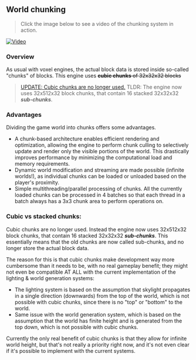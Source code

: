 ﻿## World chunking

> Click the image below to see a video of the chunking system in action.

[![Video](http://img.youtube.com/vi/a8KrrGuT9Js/maxresdefault.jpg)](http://www.youtube.com/watch?v=a8KrrGuT9Js)

### Overview
As usual with voxel engines, the actual block data is stored inside so-called "chunks" of blocks. This engine uses ~~**cubic chunks** of 32x32x32 blocks~~
> [UPDATE: Cubic chunks are no longer used.](#cubic-vs-stacked-chunks)
> TLDR: The engine now uses 32x512x32 block chunks, that contain 16 stacked 32x32x32 **_sub-chunks_**.

### Advantages
Dividing the game world into chunks offers some advantages.
- A chunk-based architecture enables efficient rendering and optimization, allowing the engine to perform chunk culling to selectively update and render only the visible portions of the world. This drastically improves performance by minimizing the computational load and memory requirements.
- Dynamic world modification and streaming are made possible (infinite worlds!), as individual chunks can be loaded or unloaded based on the player's proximity.
- Simple multithreading/parallel processing of chunks. All the currently loaded chunks can be processed in 4 batches so that each thread in a batch always has a 3x3 chunk area to perform operations on.

### Cubic vs stacked chunks:

Cubic chunks are no longer used. Instead the engine now uses 32x512x32 block chunks, that contain 16 stacked 32x32x32 **_sub-chunks_**. This essentially means that the old chunks are now called sub-chunks, and no longer store the actual block data.

The reason for this is that cubic chunks make development way more cumbersome than it needs to be, with no real gameplay benefit; they might not even be compatible AT ALL with the current implementation of the lighting & world generation systems:
- The lighting system is based on the assumption that skylight propagates in a single direction (downwards) from the top of the world, which is not possible with cubic chunks, since there is no "top" or "bottom" to the world.
- Same issue with the world generation system, which is based on the assumption that the world has finite height and is generated from the top down, which is not possible with cubic chunks.

Currently the only real benefit of cubic chunks is that they allow for infinite world height, but that's not really a priority right now, and it's not even clear if it's possible to implement with the current systems.
